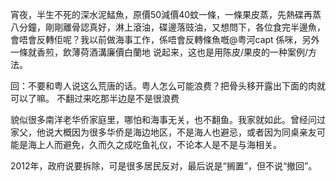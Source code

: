 宵夜，半生不死的深水泥鯭魚，原價50減價40蚊一條，一條果皮蒸，先熱碟再蒸八分鐘，剛剛離骨認真好，淋上滾油，碟邊落豉油，又想問下，各位食完半邊魚，會唔會反轉佢呢？我以前做海事工作，係唔會反轉條魚嘅@粤河capt 係咪，另外一條就香煎，飲薄荷酒溝廉價白蘭地
说起来，这也是用陈皮/果皮的一种案例/方法。

回：不要和粤人说这么荒唐的话。粤人怎么可能浪费？把骨头移开露出下面的肉就可以了嘛。
不翻过来吃那半边是不是很浪费


貌似很多南洋老华侨家庭里，哪怕和海事无关，也不翻鱼。我家就如此。曾经问过家父，他说大概因为很多华侨是海边地区，不是海人也避忌，或者因为同桌亲友可能是海上人而避免，久而久之成吃鱼礼仪，不论本人是不是与海相关。

2012年，政府说要拆除，可是很多居民反对，最后说是“搁置”，但不说“撤回”。
